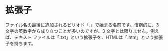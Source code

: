 # 拡張子

ファイル名の最後に追加されるピリオド「.」で始まる名前です。慣例的に、3 文字の英数字から成り立つことが多いのですが、3
文字とは限りません。例えば、テキスト ファイルは「.txt」という拡張子を、HTMLは「.htm」という拡張子を持ちます。